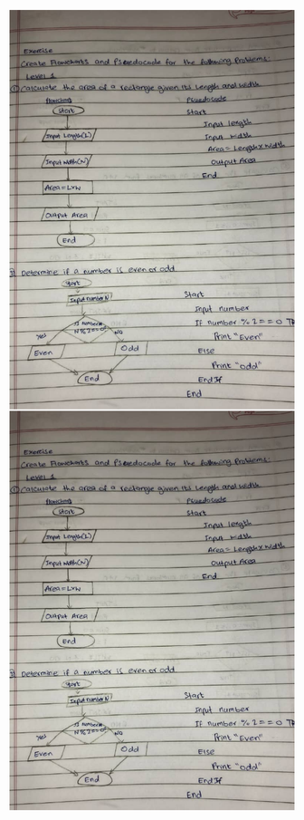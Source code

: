 ![EXERCISE 1](../Practical%20no.1/Images/image.png)
![EXERCISE 1](../Practical%20no.1/Images/image-1.png)